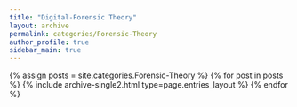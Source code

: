 ```yaml
---
title: "Digital-Forensic Theory"
layout: archive
permalink: categories/Forensic-Theory
author_profile: true
sidebar_main: true
---
```


{% assign posts = site.categories.Forensic-Theory %}
{% for post in posts %} {% include archive-single2.html type=page.entries_layout %} {% endfor %}
